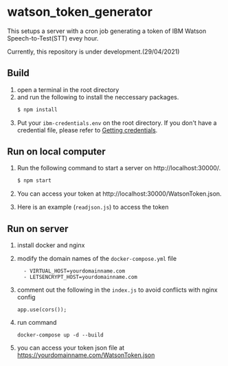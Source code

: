 # watson_token_generator
This setups a server with a cron job generating a token of IBM Watson Speech-to-Test(STT) evey hour.

Currently, this repository is under development.(29/04/2021)

## Build
1. open a terminal in the root directory 
2. and run the following to install the neccessary packages.
    ```bash
    $ npm install
    ```
3. Put your `ibm-credentials.env` on the root directory. If you don't have a credential file, please refer to [Getting credentials](https://github.com/watson-developer-cloud/node-sdk#getting-credentials).
## Run on local computer
1. Run the following command to start a server on http://localhost:30000/.
    ```bash
    $ npm start
    ```

2. You can access your token at http://localhost:30000/WatsonToken.json.

3. Here is an example (`readjson.js`) to access the token

## Run on server
1. install docker and nginx

2. modify the domain names of the `docker-compose.yml` file
    ```
      - VIRTUAL_HOST=yourdomainname.com
      - LETSENCRYPT_HOST=yourdomainname.com
    ```
3. comment out the following in the `index.js` to avoid conflicts with nginx config
    ```
    app.use(cors()); 
    ```
4. run command
    ```
    docker-compose up -d --build
    ```
5. you can access your token json file at https://yourdomainname.com/WatsonToken.json
